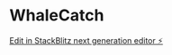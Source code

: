 # WhaleCatch

[Edit in StackBlitz next generation editor ⚡️](https://stackblitz.com/~/github.com/mikehawkwasout/WhaleCatch)